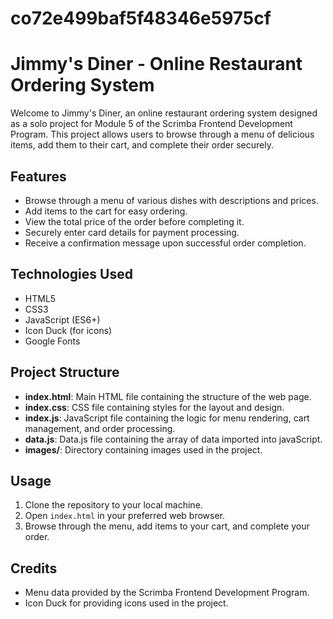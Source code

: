 # co72e499baf5f48346e5975cf
# Jimmy's Diner - Online Restaurant Ordering System

Welcome to Jimmy's Diner, an online restaurant ordering system designed as a solo project for Module 5 of the Scrimba Frontend Development Program. This project allows users to browse through a menu of delicious items, add them to their cart, and complete their order securely.

## Features

- Browse through a menu of various dishes with descriptions and prices.
- Add items to the cart for easy ordering.
- View the total price of the order before completing it.
- Securely enter card details for payment processing.
- Receive a confirmation message upon successful order completion.

## Technologies Used

- HTML5
- CSS3
- JavaScript (ES6+)
- Icon Duck (for icons)
- Google Fonts

## Project Structure

- **index.html**: Main HTML file containing the structure of the web page.
- **index.css**: CSS file containing styles for the layout and design.
- **index.js**: JavaScript file containing the logic for menu rendering, cart management, and order processing.
- **data.js**: Data.js file containing the array of data imported into javaScript.
- **images/**: Directory containing images used in the project.

## Usage

1. Clone the repository to your local machine.
2. Open `index.html` in your preferred web browser.
3. Browse through the menu, add items to your cart, and complete your order.

## Credits

- Menu data provided by the Scrimba Frontend Development Program.
- Icon Duck for providing icons used in the project.